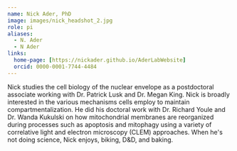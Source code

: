```yaml
---
name: Nick Ader, PhD
image: images/nick_headshot_2.jpg
role: pi
aliases:
  - N. Ader
  - N Ader
links:
  home-page: [https://nickader.github.io/AderLabWebsite]
  orcid: 0000-0001-7744-4484
---
```


Nick studies the cell biology of the nuclear envelope as a postdoctoral associate working with Dr. Patrick Lusk and Dr. Megan King. Nick is broadly interested in the various mechanisms cells employ to maintain compartmentalization. He did his doctoral work with Dr. Richard Youle and Dr. Wanda Kukulski on how mitochondrial membranes are reorganized during processes such as apoptosis and mitophagy using a variety of correlative light and electron microscopy (CLEM) approaches. When he's not doing science, Nick enjoys, biking, D&D, and baking.
